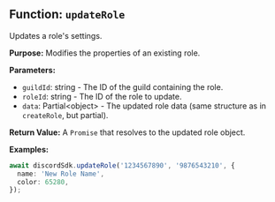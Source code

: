 ## Function: `updateRole`

Updates a role's settings.

**Purpose:**
Modifies the properties of an existing role.

**Parameters:**

- `guildId`: string - The ID of the guild containing the role.
- `roleId`: string - The ID of the role to update.
- `data`: Partial<object<DiscordRoleSchema>> - The updated role data (same structure as in `createRole`, but partial).

**Return Value:**
A `Promise` that resolves to the updated role object.

**Examples:**

```typescript
await discordSdk.updateRole('1234567890', '9876543210', {
  name: 'New Role Name',
  color: 65280,
});
```
